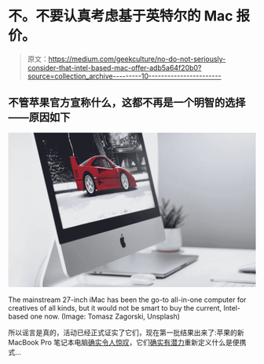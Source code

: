 # 不。不要认真考虑基于英特尔的 Mac 报价。

> 原文：<https://medium.com/geekculture/no-do-not-seriously-consider-that-intel-based-mac-offer-adb5a64f20b0?source=collection_archive---------10----------------------->

## 不管苹果官方宣称什么，这都不再是一个明智的选择——原因如下

![](img/177d2b1fdcf894809472dd2e2daa5b07.png)

The mainstream 27-inch iMac has been the go-to all-in-one computer for creatives of all kinds, but it would not be smart to buy the current, Intel-based one now. (Image: Tomasz Zagorski, Unsplash)

所以谣言是真的，活动已经正式证实了它们，现在第一批结果出来了:苹果的新 MacBook Pro 笔记本电脑[确实令人惊叹](https://farkonas.medium.com/apple-redeems-itself-in-the-eyes-of-pro-consumers-c031b6c53165)，它们[确实有潜力](/geekculture/will-apple-redefine-what-laptops-can-be-in-2021-bfe4bd122ce6)重新定义什么是便携式…